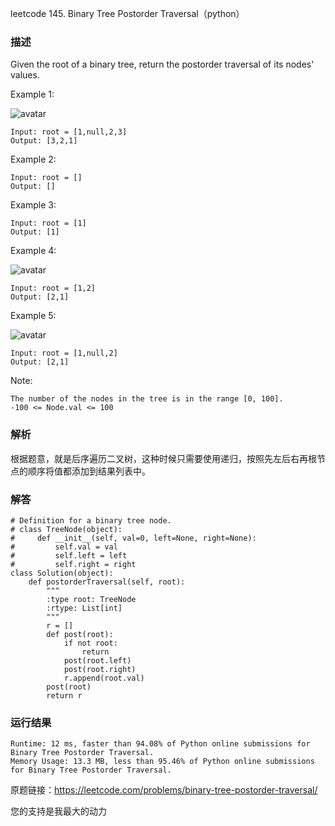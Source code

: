 leetcode  145. Binary Tree Postorder Traversal（python）

### 描述


Given the root of a binary tree, return the postorder traversal of its nodes' values.




Example 1:

![avatar](https://assets.leetcode.com/uploads/2020/08/28/pre1.jpg)

	Input: root = [1,null,2,3]
	Output: [3,2,1]

	
Example 2:


	Input: root = []
	Output: []

Example 3:


	Input: root = [1]
	Output: [1]
	
Example 4:

![avatar](https://assets.leetcode.com/uploads/2020/08/28/pre3.jpg)

	Input: root = [1,2]
	Output: [2,1]


	
Example 5:


![avatar](https://assets.leetcode.com/uploads/2020/08/28/pre2.jpg)

	Input: root = [1,null,2]
	Output: [2,1]

Note:

	The number of the nodes in the tree is in the range [0, 100].
	-100 <= Node.val <= 100


### 解析

根据题意，就是后序遍历二叉树，这种时候只需要使用递归，按照先左后右再根节点的顺序将值都添加到结果列表中。


### 解答
				

	# Definition for a binary tree node.
	# class TreeNode(object):
	#     def __init__(self, val=0, left=None, right=None):
	#         self.val = val
	#         self.left = left
	#         self.right = right
	class Solution(object):
	    def postorderTraversal(self, root):
	        """
	        :type root: TreeNode
	        :rtype: List[int]
	        """
	        r = []
	        def post(root):
	            if not root:
	                return
	            post(root.left)
	            post(root.right)
	            r.append(root.val)
	        post(root)
	        return r
            	      
			
### 运行结果

	Runtime: 12 ms, faster than 94.08% of Python online submissions for Binary Tree Postorder Traversal.
	Memory Usage: 13.3 MB, less than 95.46% of Python online submissions for Binary Tree Postorder Traversal.


原题链接：https://leetcode.com/problems/binary-tree-postorder-traversal/



您的支持是我最大的动力
